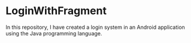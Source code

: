 # LoginWithFragment


In this repository, I have created a login system in an Android application using the Java programming language.

